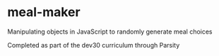 # meal-maker
Manipulating objects in JavaScript to randomly generate meal choices

Completed as part of the dev30 curriculum through Parsity
